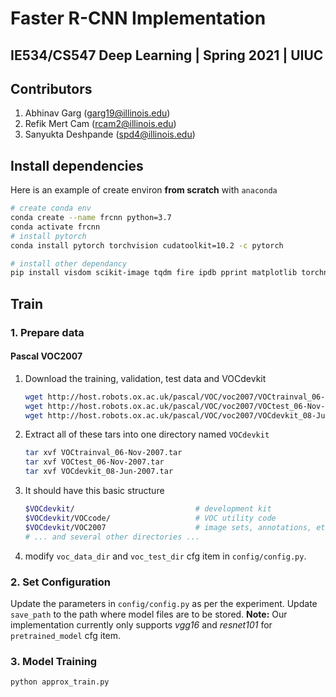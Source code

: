 # Faster R-CNN Implementation
## IE534/CS547 Deep Learning | Spring 2021 | UIUC

## Contributors
1. Abhinav Garg (garg19@illinois.edu)
2. Refik Mert Cam (rcam2@illinois.edu)
3. Sanyukta Deshpande (spd4@illinois.edu)

## Install dependencies
Here is an example of create environ **from scratch** with `anaconda`

```sh
# create conda env
conda create --name frcnn python=3.7
conda activate frcnn
# install pytorch
conda install pytorch torchvision cudatoolkit=10.2 -c pytorch

# install other dependancy
pip install visdom scikit-image tqdm fire ipdb pprint matplotlib torchnet
```

## Train

### 1. Prepare data

#### Pascal VOC2007

1. Download the training, validation, test data and VOCdevkit

   ```Bash
   wget http://host.robots.ox.ac.uk/pascal/VOC/voc2007/VOCtrainval_06-Nov-2007.tar
   wget http://host.robots.ox.ac.uk/pascal/VOC/voc2007/VOCtest_06-Nov-2007.tar
   wget http://host.robots.ox.ac.uk/pascal/VOC/voc2007/VOCdevkit_08-Jun-2007.tar
   ```

2. Extract all of these tars into one directory named `VOCdevkit`

   ```Bash
   tar xvf VOCtrainval_06-Nov-2007.tar
   tar xvf VOCtest_06-Nov-2007.tar
   tar xvf VOCdevkit_08-Jun-2007.tar
   ```

3. It should have this basic structure

   ```Bash
   $VOCdevkit/                           # development kit
   $VOCdevkit/VOCcode/                   # VOC utility code
   $VOCdevkit/VOC2007                    # image sets, annotations, etc.
   # ... and several other directories ...
   ```

4. modify `voc_data_dir` and `voc_test_dir` cfg item in `config/config.py`.

### 2. Set Configuration
Update the parameters in `config/config.py` as per the experiment. 
Update `save_path` to the path where model files are to be stored.
**Note:** Our implementation currently only supports *vgg16* and *resnet101* for `pretrained_model` cfg item.

### 3. Model Training
```bash
python approx_train.py 
```
